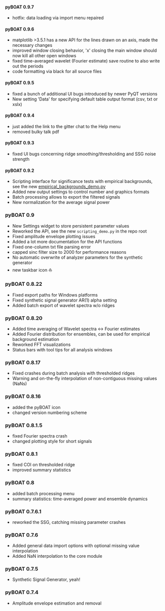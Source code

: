 #### pyBOAT 0.9.7

- hotfix: data loading via import menu repaired

#### pyBOAT 0.9.6

- matplotlib >3.5.1 has a new API for the lines drawn on an axis, made the necessary changes
- improved window closing behavior, 'x' closing the main window should now kill all other open windows
- fixed time-averaged wavelet (Fourier estimate) save routine to also write out the periods
- code formatting via black for all source files

#### pyBOAT 0.9.5

- fixed a bunch of additional UI bugs introduced by newer PyQT versions
- New setting 'Data' for specifying default table output format (csv, txt or xslx)
 
#### pyBOAT 0.9.4

- just added the link to the gitter chat to the Help menu
- removed bulky talk pdf

#### pyBOAT 0.9.3

- fixed UI bugs concerning ridge smoothing/thresholding and SSG noise strength

#### pyBOAT 0.9.2

- Scripting interface for significance tests with empirical backgrounds,
see the new [empirical_backgrounds_demo.py](empirical_backgrounds_demo.py)
- Added new output settings to control number and graphics formats
- Batch processing allows to export the filtered signals
- New normalization for the average signal power

### pyBOAT 0.9

- New Settings widget to store persistent parameter values
- Reworked the API, see the new `scripting_demo.py` in the repo root
- Fixed amplitude envelope plotting issues
- Added a lot more documentation for the API functions
- Fixed one-column txt file parsing error
- capped sinc filter size to 2000 for performance reasons
- No automatic overwrite of analyzer parameters for the synthetic generator
- new taskbar icon :boat:

### pyBOAT 0.8.22

- Fixed export paths for Windows platforms
- Fixed synthetic signal generator AR(1) alpha setting
- Added batch export of wavelet spectra w/o ridges

### pyBOAT 0.8.20

- Added time averaging of Wavelet spectra <-> Fourier estimates
- Added Fourier distribution for ensembles, can be used for empirical background estimation
- Reworked FFT visualizations
- Status bars with tool tips for all analysis windows

### pyBOAT 0.8.17

- Fixed crashes during batch analysis with thresholded ridges
- Warning and on-the-fly interpolation of non-contiguous missing values (NaNs)

### pyBOAT 0.8.16

- added the pyBOAT icon
- changed version numbering scheme

### pyBOAT 0.8.1.5

- fixed Fourier spectra crash
- changed plotting style for short signals

### pyBOAT 0.8.1

- fixed COI on thresholded ridge
- improved summary statistics

### pyBOAT 0.8

- added batch processing menu
- summary statistics: time-averaged power and ensemble dynamics

### pyBOAT 0.7.6.1

- reworked the SSG, catching missing parameter crashes

### pyBOAT 0.7.6

- Added general data import options with optional missing value interpolation
- Added NaN interpolation to the core module

### pyBOAT 0.7.5

- Synthetic Signal Generator, yeah!

### pyBOAT 0.7.4

- Amplitude envelope estimation and removal

	
